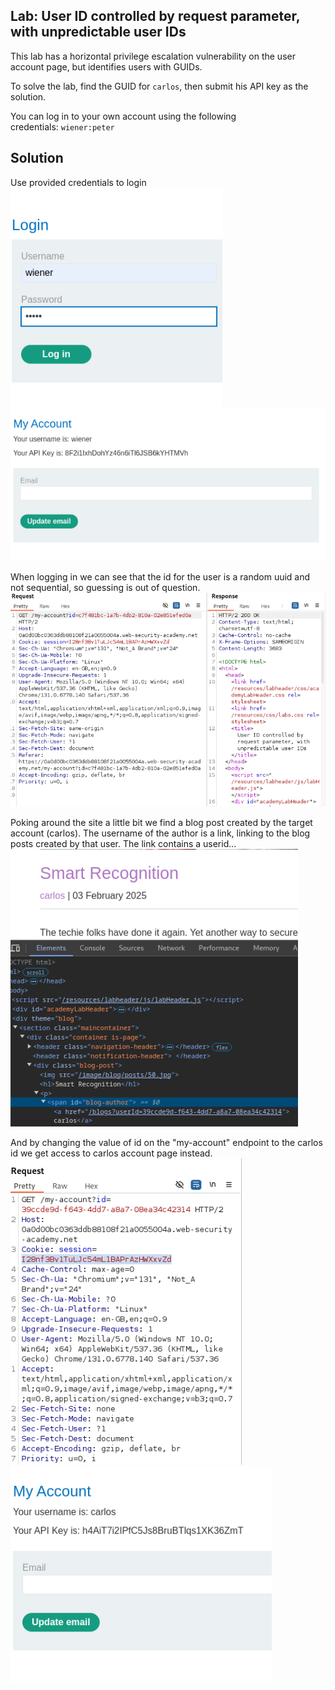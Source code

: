## Lab: User ID controlled by request parameter, with unpredictable user IDs
This lab has a horizontal privilege escalation vulnerability on the user account page, but identifies users with GUIDs.

To solve the lab, find the GUID for `carlos`, then submit his API key as the solution.

You can log in to your own account using the following credentials: `wiener:peter`

## Solution
Use provided credentials to login  
![](../img/Lab_4_Login.png)
![](../img/Lab_4_Account_API.png)

When logging in we can see that the id for the user is a random uuid and not sequential, so guessing is out of question.  
![](../img/Lab_4_Account_ID.png)

Poking around the site a little bit we find a blog post created by the target account (carlos). The username of the author is a link, linking to the blog posts created by that user. The link contains a userid...  
![](../img/Lab_4_Found_Id.png)


And by changing the value of id on the "my-account" endpoint to the carlos id we get access to carlos account page instead.  
![](../img/Lab_4_Request_Target.png)
![](../img/Lab_4_Found_API_Key.png)
